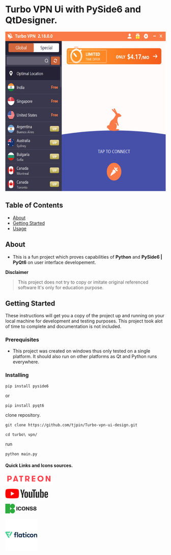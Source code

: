 # Turbo VPN Ui with PySide6 and QtDesigner.
<img src="assets/turbo.png" width=auto height=500px alt="Turbo Vpn ui Clone">

## Table of Contents

- [About](#about)
- [Getting Started](#getting_started)
- [Usage](#usage)

## About <a name = "about"></a>

- This is a fun project which proves capabilities of **Python** and **PySide6 | PyQt6** on user interface developement.

**Disclaimer**
> This project does not try to copy or imitate original referenced software
> It's only for education purpose. 

## Getting Started <a name = "getting_started"></a>

These instructions will get you a copy of the project up and running on your local machine for development and testing purposes.
This project took alot of time to complete and documentation is not included.

### Prerequisites
* This project was created on windows thus only tested on a single platform. It should also run on other platforms as Qt and Python runs everywhere.


### Installing

```
pip install pyside6
```
or
```
pip install pyqt6
```

clone repository.
```
git clone https://github.com/tjpin/Turbo-vpn-ui-design.git
```

```
cd turbo\ vpn/
```

run
```
python main.py
```

#### Quick Links and Icons sources.
<p align="left">
  <a href='https://www.patreon.com/chairmanstudios' target="_blank"><img src="assets/patreon.png" width=auto height=30 title="Patreon💖💖💖✔"></a>
</p>
<p align="left">
  <a href='https://www.youtube.com/channel/UCQdH3uO0rIg5ctg8PFb27Pg' target="_blank"><img src="assets/yt.png" width=auto height=30 title="Patreon ✨✔"></a>
</p>
<p align="left">
  <a href='https://icons8.com/app/' target="_blank"><img src="assets/pichon.png" width=auto height=30 title="Flaticons ✨✔"></a>
</p>
<p align="left">
  <a href='https://www.flaticon.com/search' target="_blank"><img src="assets/flaticon.png" width=auto height=100 title="Flaticons ✨✔"></a>
</p>


